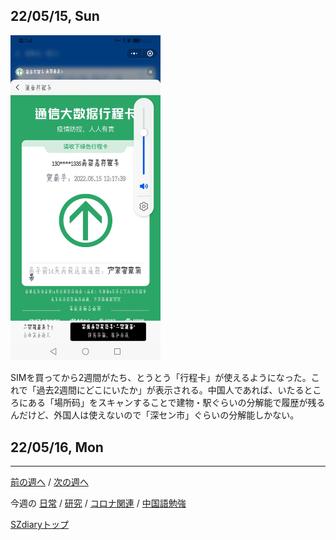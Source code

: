 ## 22/05/15, Sun

<img src="https://github.com/akita11/SZdiary/blob/main/diary/photo/2022-05-15_12.21.53.jpg" width="240px">

SIMを買ってから2週間がたち、とうとう「行程卡」が使えるようになった。これで「過去2週間にどこにいたか」が表示される。中国人であれば、いたるところにある「場所码」をスキャンすることで建物・駅ぐらいの分解能で履歴が残るんだけど、外国人は使えないので「深セン市」ぐらいの分解能しかない。


## 22/05/16, Mon


***

[前の週へ](2205-2.md) /
[次の週へ](2205-4.md)

今週の
[日常](../diary/2205-3.md) /
[研究](../research/2205-3.md) /
[コロナ関連](../covid19/2205-3.md) / 
[中国語勉強](../chinese/2205-3.md)

[SZdiaryトップ](../../README.md)
